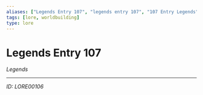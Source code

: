 ```yaml
---
aliases: ["Legends Entry 107", "legends entry 107", "107 Entry Legends"]
tags: [lore, worldbuilding]
type: lore
---
```


# Legends Entry 107

*Legends*

---
*ID: LORE00106*